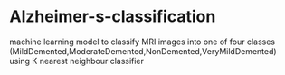 # Alzheimer-s-classification
machine learning model to classify MRI images into one of four classes (MildDemented,ModerateDemented,NonDemented,VeryMildDemented) using K nearest neighbour classifier
